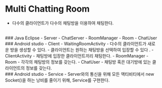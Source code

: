# Multi Chatting Room

- 다수의 클라이언트가 다수의 채팅방을 이용하여 채팅한다. 
<br>
### Java Eclipse
- Server
  - ChatServer
  - RoomManager
  - Room
  - ChatUser

<br>
### Android studio
- Client
  - WaitingRoomActivity
    - 다수의 클라이언트가 새로운 방을 생성할 수 있다. 
    - 클라이언트는 원하는 채팅방을 선택하여 입장할 수 있다 .
  - ClientActivity
    - 채팅방에 입장한 클라이언트끼리 채팅한다.
  - RoomManager
  - Room
    - 각각의 채팅방의 정보를 갖는다.
  - ChatUser
    - 채팅방 혹은 대기방에 있는 클라이언트의 정보를 갖는다. 
<br>
### Android studio
- Service
  - Server와의 통신을 위해 모든 액티비티에서 new Socket()을 하는 낭비를 줄이기 위해, Service를 구현한다.
